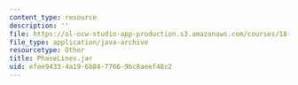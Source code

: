 ```yaml
---
content_type: resource
description: ''
file: https://ol-ocw-studio-app-production.s3.amazonaws.com/courses/18-03sc-differential-equations-fall-2011/efee94334a196b8477669bc8aeef48c2_PhaseLines.jar
file_type: application/java-archive
resourcetype: Other
title: PhaseLines.jar
uid: efee9433-4a19-6b84-7766-9bc8aeef48c2
---
```

